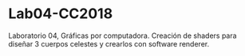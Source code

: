 # Lab04-CC2018
Laboratorio 04, Gráficas por computadora. Creación de shaders para diseñar 3 cuerpos celestes y crearlos con software renderer.
